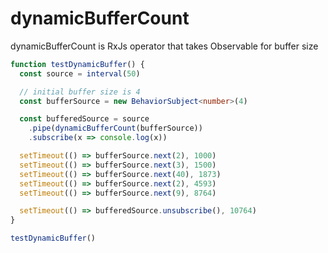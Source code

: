 # dynamicBufferCount
dynamicBufferCount is RxJs operator that takes Observable for buffer size


``` TypeScript
function testDynamicBuffer() {
  const source = interval(50)

  // initial buffer size is 4
  const bufferSource = new BehaviorSubject<number>(4)

  const bufferedSource = source
    .pipe(dynamicBufferCount(bufferSource))
    .subscribe(x => console.log(x))

  setTimeout(() => bufferSource.next(2), 1000)
  setTimeout(() => bufferSource.next(3), 1500)
  setTimeout(() => bufferSource.next(40), 1873)
  setTimeout(() => bufferSource.next(2), 4593)
  setTimeout(() => bufferSource.next(9), 8764)

  setTimeout(() => bufferedSource.unsubscribe(), 10764)
}

testDynamicBuffer()
```
